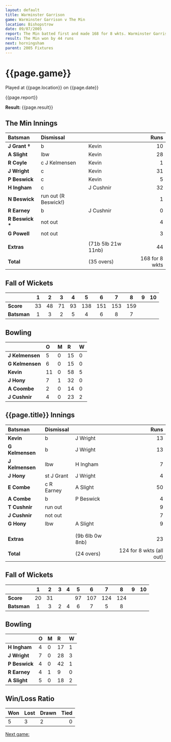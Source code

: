 ```yaml
---
layout: default
title: Warminster Garrison
game: Warminster Garrison v The Min
location: Bishopstrow
date: 09/07/2005
report: The Min batted first and made 168 for 8 wkts. Warminster Garrison replied with 124 for 8 wkts
result: The Min won by 44 runs
next: horningsham
parent: 2005 Fixtures
---
```


# {{page.game}}

Played at {{page.location}} on {{page.date}}

{{page.report}}

**Result:** {{page.result}}

## The Min Innings

| Batsman | Dismissal |  | Runs |
|:---|:---|---|---:|
| **J Grant &#8224;** | b | Kevin | 10 |
| **A Slight** | lbw | Kevin | 28 |
| **R Coyle** | c J Kelmensen | Kevin | 1 |
| **J Wright** | c | Kevin | 31 |
| **P Beswick** | c | Kevin | 5 |
| **H Ingham** | c | J Cushnir | 32 |
| **N Beswick** | run out (R Beswick!) |  | 1 |
| **R Earney** | b | J Cushnir | 0 |
| **R Beswick &#42;** | not out |  | 4 |
| **G Powell** | not out |  | 3 |
|  |  |  |  |
| **Extras** | | (71b 5lb 21w 11nb) | 44 |
| **Total** | | (35 overs) | 168 for 8 wkts |

## Fall of Wickets

| | 1 | 2 | 3 | 4 | 5 | 6 | 7 | 8 | 9 | 10 |
|---|:---:|:---:|:---:|:---:|:---:|:---:|:---:|:---:|:---:|:---:|
| **Score** | 33 | 48 | 71 | 93 | 138 | 151 | 153 | 159 |  |  |
| **Batsman** | 1 | 3 | 2 | 5 | 4 | 6 | 8 | 7 |  |  |

## Bowling

| | O | M | R | W |
|---|:---|:---|:---|:---|
| **J Kelmensen** | 5 | 0 | 15 | 0 |
| **G Kelmensen** | 6 | 0 | 15 | 0 |
| **Kevin** | 11 | 0 | 58 | 5 |
| **J Hony** | 7 | 1 | 32 | 0 |
| **A Coombe** | 2 | 0 | 14 | 0 |
| **J Cushnir** | 4 | 0 | 23 | 2 |

## {{page.title}} Innings

| Batsman | Dismissal |  | Runs |
|:---|:---|---|---:|
| **Kevin** | b | J Wright | 13 |
| **G Kelmensen** | b | J Wright | 13 |
| **J Kelmensen** | lbw | H Ingham | 7 |
| **J Hony** | st J Grant | J Wright | 4 |
| **E Combe** | c R Earney | A Slight | 50 |
| **A Combe** | b | P Beswick  | 4 |
| **T Cushnir** | run out |  | 9 |
| **J Cushnir** | not out |  | 7 |
| **G Hony** | lbw | A Slight | 9 |
|  |  |  |  |
|  |  |  |  |
| **Extras** | | (9b 6lb 0w 8nb) | 23 |
| **Total** | | (24 overs) | 124 for 8 wkts (all out) |

## Fall of Wickets

| | 1 | 2 | 3 | 4 | 5 | 6 | 7 | 8 | 9 | 10 |
|---|:---:|:---:|:---:|:---:|:---:|:---:|:---:|:---:|:---:|:---:|
| **Score** | 20 | 31 |  |  | 97 | 107 | 124 | 124 |  |  |
| **Batsman** | 1 | 3 | 2 | 4 | 6 | 7 | 5 | 8 |  |  |

## Bowling

| | O | M | R | W |
|---|:---|:---|:---|:---|
| **H Ingham** | 4 | 0 | 17 | 1 |
| **J Wright** | 7 | 0 | 28 | 3 |
| **P Beswick** | 4 | 0 | 42 | 1 |
| **R Earney** | 4 | 1 | 9 | 0 |
| **A Slight** | 5 | 0 | 18 | 2 |

## Win/Loss Ratio

| Won | Lost | Drawn | Tied |
|:---|:---|:---|---:|
| 5 | 3 | 2 | 0 |

[Next game:]({{page.next}})